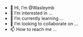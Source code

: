 - 👋 Hi, I’m @Wasleymb
- 👀 I’m interested in ...
- 🌱 I’m currently learning ...
- 💞️ I’m looking to collaborate on ...
- 📫 How to reach me ...

<!---
Wasleymb/Wasleymb is a ✨ special ✨ repository because its `README.md` (this file) appears on your GitHub profile.
You can click the Preview link to take a look at your changes.
--->
